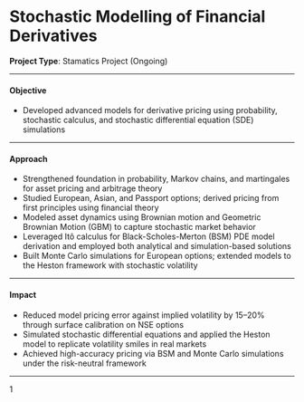 # Stochastic Modelling of Financial Derivatives  
**Project Type**: Stamatics Project (Ongoing)  

---

#### Objective  
- Developed advanced models for derivative pricing using probability, stochastic calculus, and stochastic differential equation (SDE) simulations  

---

#### Approach  
- Strengthened foundation in probability, Markov chains, and martingales for asset pricing and arbitrage theory  
- Studied European, Asian, and Passport options; derived pricing from first principles using financial theory  
- Modeled asset dynamics using Brownian motion and Geometric Brownian Motion (GBM) to capture stochastic market behavior  
- Leveraged Itô calculus for Black-Scholes-Merton (BSM) PDE model derivation and employed both analytical and simulation-based solutions  
- Built Monte Carlo simulations for European options; extended models to the Heston framework with stochastic volatility  

---

#### Impact  
- Reduced model pricing error against implied volatility by 15–20% through surface calibration on NSE options  
- Simulated stochastic differential equations and applied the Heston model to replicate volatility smiles in real markets  
- Achieved high-accuracy pricing via BSM and Monte Carlo simulations under the risk-neutral framework  

---
1

